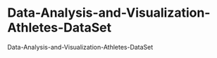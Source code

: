 # Data-Analysis-and-Visualization-Athletes-DataSet
Data-Analysis-and-Visualization-Athletes-DataSet
